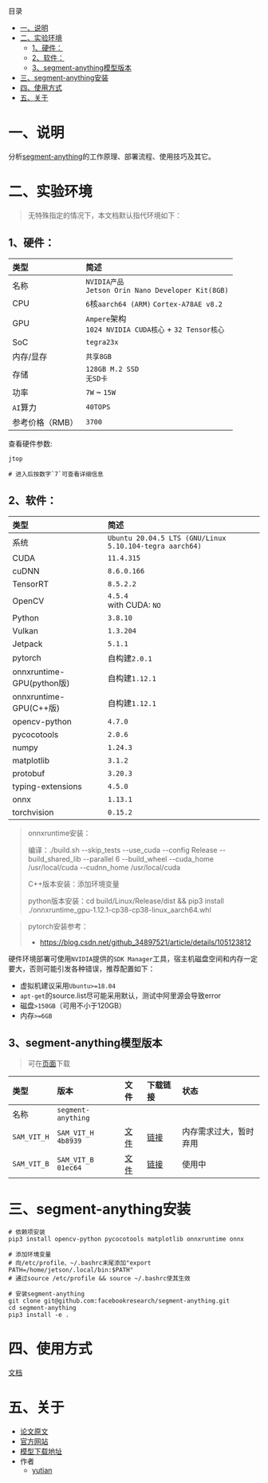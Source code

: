 目录
- [一、说明](#一说明)
- [二、实验环境](#二实验环境)
  - [1、硬件：](#1硬件)
  - [2、软件：](#2软件)
  - [3、segment-anything模型版本](#3segment-anything模型版本)
- [三、segment-anything安装](#三segment-anything安装)
- [四、使用方式](#四使用方式)
- [五、关于](#五关于)

# 一、说明
分析[segment-anything](https://segment-anything.com/)的工作原理、部署流程、使用技巧及其它。

# 二、实验环境

> 无特殊指定的情况下，本文档默认指代环境如下：

## 1、硬件：

| 类型 | 简述 |
| :-- | :-- |
| 名称 | `NVIDIA产品`</br>`Jetson Orin Nano Developer Kit(8GB)` |
|  CPU | `6`核`aarch64 (ARM)` `Cortex-A78AE v8.2` |
|  GPU | `Ampere`架构</br>`1024 NVIDIA CUDA核心` + `32 Tensor核心` | 
| SoC | `tegra23x` |
| 内存/显存 | `共享8GB` |
| 存储 | `128GB M.2 SSD`</br>`无SD卡` |
| 功率 | `7W` ~ `15W` |
| `AI`算力 | `40TOPS` |
| 参考价格（RMB）| `3700` |

查看硬件参数:

```shell
jtop

# 进入后按数字`7`可查看详细信息
```

## 2、软件：

| 类型 | 简述 |
| :-- | :-- |
| 系统 | `Ubuntu 20.04.5 LTS (GNU/Linux 5.10.104-tegra aarch64)` |
| CUDA | `11.4.315`
| cuDNN | `8.6.0.166` |
| TensorRT | `8.5.2.2` |
| OpenCV | `4.5.4`</br>with CUDA: `NO` |
| Python | `3.8.10`  |
| Vulkan | `1.3.204` |
| Jetpack | `5.1.1`  |
| pytorch | 自构建`2.0.1` |
| onnxruntime-GPU(python版) |  自构建`1.12.1` |
| onnxruntime-GPU(C++版) |  自构建`1.12.1` |
| opencv-python | `4.7.0` |
| pycocotools | `2.0.6` |
| numpy | `1.24.3` |
| matplotlib | `3.1.2` |
| protobuf | `3.20.3` |
| typing-extensions | `4.5.0` |
| onnx | `1.13.1` |
| torchvision | `0.15.2` |

> onnxruntime安装：
> 
> 编译：./build.sh  --skip_tests --use_cuda --config Release --build_shared_lib --parallel 6  --build_wheel  --cuda_home /usr/local/cuda --cudnn_home /usr/local/cuda
>
> C++版本安装：添加环境变量
>
> python版本安装：cd build/Linux/Release/dist && pip3 install ./onnxruntime_gpu-1.12.1-cp38-cp38-linux_aarch64.whl 

> pytorch安装参考：
> * https://blog.csdn.net/github_34897521/article/details/105123812

硬件环境部署可使用`NVIDIA`提供的`SDK Manager`工具，宿主机磁盘空间和内存一定要大，否则可能引发各种错误，推荐配置如下：
* 虚拟机建议采用`Ubuntu>=18.04`
* `apt-get`的source.list尽可能采用默认，测试中阿里源会导致error
* 磁盘`>150GB`（可用不小于120GB）
* 内存`>=6GB`

## 3、segment-anything模型版本
> 可在[页面](https://github.com/FasterSegmentAnything/segment-anything#model-checkpoints)下载

| 类型 | 版本 | 文件 | 下载链接 | 状态 |
| :-- | :-- | :-- | :-- | :-- |
| 名称 | `segment-anything` |
| `SAM_VIT_H` | `SAM_VIT_H 4b8939` | [文件](files/demo/pytorch_model/sam_vit_h_4b8939.pth) | [链接](https://dl.fbaipublicfiles.com/segment_anything/sam_vit_h_4b8939.pth)  | 内存需求过大，暂时弃用 |
| `SAM_VIT_B` | `SAM_VIT_B 01ec64` | [文件](files/demo/pytorch_model/sam_vit_b_01ec64.pth) | [链接](https://dl.fbaipublicfiles.com/segment_anything/sam_vit_h_4b8939.pth)  | 使用中 |

# 三、segment-anything安装

```shell
# 依赖项安装
pip3 install opencv-python pycocotools matplotlib onnxruntime onnx

# 添加环境变量
# 向/etc/profile、~/.bashrc末尾添加"export PATH=/home/jetson/.local/bin:$PATH"
# 通过source /etc/profile && source ~/.bashrc使其生效

# 安装segment-anything
git clone git@github.com:facebookresearch/segment-anything.git
cd segment-anything
pip3 install -e .
```

# 四、使用方式

[文档](files/demo/README.md)

# 五、关于

* [论文原文](files/related/paper.pdf)
* [官方网站](https://segment-anything.com/)
* [模型下载地址](https://github.com/FasterSegmentAnything/segment-anything#model-checkpoints)
* 作者
  * [yutian](https://www.aflyingfish.top/)
